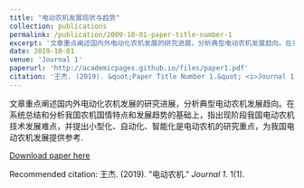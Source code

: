 ```yaml
---
title: "电动农机发展现状与趋势"
collection: publications
permalink: /publication/2009-10-01-paper-title-number-1
excerpt: '文章重点阐述国内外电动化农机发展的研究进展，分析典型电动农机发展趋向。在系统总结和分析我国农机国情特点和发展趋势的基础上，指出现阶段我国电动农机技术发展难点，并提出小型化、自动化、智能化是电动农机的研究重点，为我国电动农机发展提供参考.'
date: 2019-10-01
venue: 'Journal 1'
paperurl: 'http://academicpages.github.io/files/paper1.pdf'
citation: '王杰. (2019). &quot;Paper Title Number 1.&quot; <i>Journal 1</i>. 1(1).'
---
```

文章重点阐述国内外电动化农机发展的研究进展，分析典型电动农机发展趋向。在系统总结和分析我国农机国情特点和发展趋势的基础上，指出现阶段我国电动农机技术发展难点，并提出小型化、自动化、智能化是电动农机的研究重点，为我国电动农机发展提供参考.

[Download paper here](http://academicpages.github.io/files/paper1.pdf)

Recommended citation: 王杰. (2019). "电动农机." <i>Journal 1</i>. 1(1).
